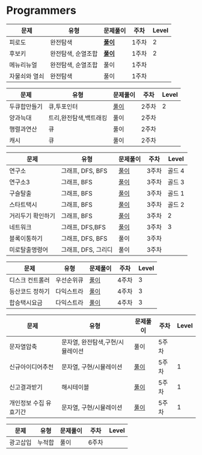 # Programmers



| **문제**      | **유형**           | **문제풀이**                                                 | **주차** | Level |
| ------------- | ------------------ | ------------------------------------------------------------ | -------- | ----- |
| 피로도        | 완전탐색           | **[풀이](https://github.com/WooseokJ/Programmers/blob/main/%ED%94%84%EB%A1%9C%EA%B7%B8%EB%9E%98%EB%A8%B8%EC%8A%A4/2/87946.%E2%80%85%ED%94%BC%EB%A1%9C%EB%8F%84/%ED%94%BC%EB%A1%9C%EB%8F%84.java)** | 1주차    | 2     |
| 후보키        | 완전탐색, 순열조합 | **[풀이](https://github.com/WooseokJ/Programmers/blob/main/%ED%94%84%EB%A1%9C%EA%B7%B8%EB%9E%98%EB%A8%B8%EC%8A%A4/2/42890.%E2%80%85%ED%9B%84%EB%B3%B4%ED%82%A4/%ED%9B%84%EB%B3%B4%ED%82%A4.java)** | 1주차    | 2     |
| 메뉴리뉴얼    | 완전탐색, 순열조합 | 풀이                                                         | 1주차    |       |
| 자물쇠와 열쇠 | 완전탐색           | 풀이                                                         | 1주차    |       |



| **문제**     | **유형**               | **문제풀이**                                                 | **주차** | Level |
| ------------ | ---------------------- | ------------------------------------------------------------ | -------- | ----- |
| 두큐합만들기 | 큐,투포인터            | [풀이](https://github.com/WooseokJ/Programmers/blob/main/%ED%94%84%EB%A1%9C%EA%B7%B8%EB%9E%98%EB%A8%B8%EC%8A%A4/2/118667.%E2%80%85%EB%91%90%E2%80%85%ED%81%90%E2%80%85%ED%95%A9%E2%80%85%EA%B0%99%EA%B2%8C%E2%80%85%EB%A7%8C%EB%93%A4%EA%B8%B0/%EB%91%90%E2%80%85%ED%81%90%E2%80%85%ED%95%A9%E2%80%85%EA%B0%99%EA%B2%8C%E2%80%85%EB%A7%8C%EB%93%A4%EA%B8%B0.java) | 2주차    | 2     |
| 양과늑대     | 트리,완전탐색,백트래킹 | 풀이                                                         | 2주차    |       |
| 행렬과연산   | 큐                     | 풀이                                                         | 2주차    |       |
| 캐시         | 큐                     | 풀이                                                         | 2주차    |       |



| **문제**          | **유형**            | **문제풀이**                                                 | **주차** | Level  |
| ----------------- | ------------------- | ------------------------------------------------------------ | -------- | ------ |
| 연구소            | 그래프, DFS, BFS    | [풀이](https://github.com/WooseokJ/Programmers/blob/main/%EB%B0%B1%EC%A4%80/Gold/14502.%E2%80%85%EC%97%B0%EA%B5%AC%EC%86%8C/%EC%97%B0%EA%B5%AC%EC%86%8C.java) | 3주차    | 골드 4 |
| 연구소3           | 그래프, BFS         | [풀이](https://github.com/WooseokJ/Programmers/blob/main/%EB%B0%B1%EC%A4%80/Gold/17142.%E2%80%85%EC%97%B0%EA%B5%AC%EC%86%8C%E2%80%853/%EC%97%B0%EA%B5%AC%EC%86%8C%E2%80%853.java) | 3주차    | 골드 3 |
| 구슬탈출          | 그래프, BFS         | [풀이](https://github.com/WooseokJ/Programmers/blob/main/%EB%B0%B1%EC%A4%80/Gold/13459.%E2%80%85%EA%B5%AC%EC%8A%AC%E2%80%85%ED%83%88%EC%B6%9C/%EA%B5%AC%EC%8A%AC%E2%80%85%ED%83%88%EC%B6%9C.java) | 3주차    | 골드 1 |
| 스타트택시        | 그래프, BFS         | [풀이](https://github.com/WooseokJ/Programmers/blob/main/%EB%B0%B1%EC%A4%80/Gold/19238.%E2%80%85%EC%8A%A4%ED%83%80%ED%8A%B8%E2%80%85%ED%83%9D%EC%8B%9C/%EC%8A%A4%ED%83%80%ED%8A%B8%E2%80%85%ED%83%9D%EC%8B%9C.java) | 3주차    | 골드 2 |
| 거리두기 확인하기 | 그래프, BFS         | [풀이](https://github.com/WooseokJ/Programmers/blob/main/%ED%94%84%EB%A1%9C%EA%B7%B8%EB%9E%98%EB%A8%B8%EC%8A%A4/2/81302.%E2%80%85%EA%B1%B0%EB%A6%AC%EB%91%90%EA%B8%B0%E2%80%85%ED%99%95%EC%9D%B8%ED%95%98%EA%B8%B0/%EA%B1%B0%EB%A6%AC%EB%91%90%EA%B8%B0%E2%80%85%ED%99%95%EC%9D%B8%ED%95%98%EA%B8%B0.java) | 3주차    | 2      |
| 네트워크          | 그래프, DFS,BFS     | [풀이](https://github.com/WooseokJ/Programmers/blob/main/%ED%94%84%EB%A1%9C%EA%B7%B8%EB%9E%98%EB%A8%B8%EC%8A%A4/3/43162.%E2%80%85%EB%84%A4%ED%8A%B8%EC%9B%8C%ED%81%AC/%EB%84%A4%ED%8A%B8%EC%9B%8C%ED%81%AC.java) | 3주차    | 3      |
| 블록이통하기      | 그래프, DFS, BFS    | 풀이                                                         | 3주차    |        |
| 미로탈출명령어    | 그래프, DFS, 그리디 | 풀이                                                         | 3주차    |        |



| **문제**        | **유형**   | **문제풀이**                                                 | **주차** | Level |
| --------------- | ---------- | ------------------------------------------------------------ | -------- | ----- |
| 디스크 컨트롤러 | 우선순위큐 | [풀이](https://github.com/WooseokJ/Programmers/tree/main/%ED%94%84%EB%A1%9C%EA%B7%B8%EB%9E%98%EB%A8%B8%EC%8A%A4/3/42627.%E2%80%85%EB%94%94%EC%8A%A4%ED%81%AC%E2%80%85%EC%BB%A8%ED%8A%B8%EB%A1%A4%EB%9F%AC) | 4주차    | 3     |
| 등산코드 정하기 | 다익스트라 | [풀이](https://github.com/WooseokJ/Programmers/blob/main/%ED%94%84%EB%A1%9C%EA%B7%B8%EB%9E%98%EB%A8%B8%EC%8A%A4/3/118669.%E2%80%85%EB%93%B1%EC%82%B0%EC%BD%94%EC%8A%A4%E2%80%85%EC%A0%95%ED%95%98%EA%B8%B0/%EB%93%B1%EC%82%B0%EC%BD%94%EC%8A%A4%E2%80%85%EC%A0%95%ED%95%98%EA%B8%B0.java) | 4주차    | 3     |
| 합승택시요금    | 다익스트라 | [풀이](https://github.com/WooseokJ/Programmers/blob/main/%ED%94%84%EB%A1%9C%EA%B7%B8%EB%9E%98%EB%A8%B8%EC%8A%A4/3/72413.%E2%80%85%ED%95%A9%EC%8A%B9%E2%80%85%ED%83%9D%EC%8B%9C%E2%80%85%EC%9A%94%EA%B8%88/%ED%95%A9%EC%8A%B9%E2%80%85%ED%83%9D%EC%8B%9C%E2%80%85%EC%9A%94%EA%B8%88.java) | 4주차    | 3     |





| **문제**               | **유형**                         | **문제풀이**                                                 | **주차** | Level |
| ---------------------- | -------------------------------- | ------------------------------------------------------------ | -------- | ----- |
| 문자열압축             | 문자열, 완전탐색,구현/시뮬레이션 | 풀이                                                         | 5주차    |       |
| 신규아이디어추천       | 문자열, 구현/시뮬레이션          | [풀이](https://github.com/WooseokJ/Programmers/blob/main/%ED%94%84%EB%A1%9C%EA%B7%B8%EB%9E%98%EB%A8%B8%EC%8A%A4/1/72410.%E2%80%85%EC%8B%A0%EA%B7%9C%E2%80%85%EC%95%84%EC%9D%B4%EB%94%94%E2%80%85%EC%B6%94%EC%B2%9C/%EC%8B%A0%EA%B7%9C%E2%80%85%EC%95%84%EC%9D%B4%EB%94%94%E2%80%85%EC%B6%94%EC%B2%9C.java) | 5주차    | 1     |
| 신고결과받기           | 해시테이블                       | [풀이](https://github.com/WooseokJ/Programmers/blob/main/%ED%94%84%EB%A1%9C%EA%B7%B8%EB%9E%98%EB%A8%B8%EC%8A%A4/1/92334.%E2%80%85%EC%8B%A0%EA%B3%A0%E2%80%85%EA%B2%B0%EA%B3%BC%E2%80%85%EB%B0%9B%EA%B8%B0/%EC%8B%A0%EA%B3%A0%E2%80%85%EA%B2%B0%EA%B3%BC%E2%80%85%EB%B0%9B%EA%B8%B0.java) | 5주차    | 1     |
| 개인정보 수집 유효기간 | 문자열, 구현/시뮬레이션          | [풀이](https://github.com/WooseokJ/Programmers/blob/main/%ED%94%84%EB%A1%9C%EA%B7%B8%EB%9E%98%EB%A8%B8%EC%8A%A4/1/150370.%E2%80%85%EA%B0%9C%EC%9D%B8%EC%A0%95%EB%B3%B4%E2%80%85%EC%88%98%EC%A7%91%E2%80%85%EC%9C%A0%ED%9A%A8%EA%B8%B0%EA%B0%84/%EA%B0%9C%EC%9D%B8%EC%A0%95%EB%B3%B4%E2%80%85%EC%88%98%EC%A7%91%E2%80%85%EC%9C%A0%ED%9A%A8%EA%B8%B0%EA%B0%84.java) | 5주차    | 1     |





| **문제** | **유형** | **문제풀이** | **주차** | Level |
| -------- | -------- | ------------ | -------- | ----- |
| 광고삽입 | 누적합   | 풀이         | 6주차    |       |









